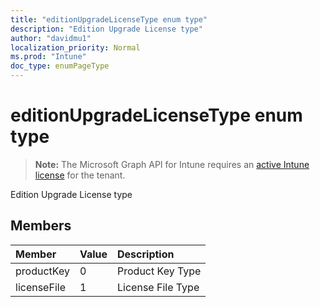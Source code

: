 ```yaml
---
title: "editionUpgradeLicenseType enum type"
description: "Edition Upgrade License type"
author: "davidmu1"
localization_priority: Normal
ms.prod: "Intune"
doc_type: enumPageType
---
```


# editionUpgradeLicenseType enum type

> **Note:** The Microsoft Graph API for Intune requires an [active Intune license](https://go.microsoft.com/fwlink/?linkid=839381) for the tenant.

Edition Upgrade License type

## Members
|Member|Value|Description|
|:---|:---|:---|
|productKey|0|Product Key Type|
|licenseFile|1|License File Type|




